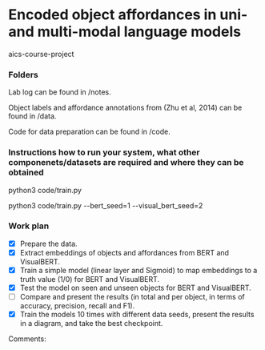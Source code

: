 # Encoded object affordances in uni- and multi-modal language models
aics-course-project

### Folders

Lab log can be found in /notes.

Object labels and affordance annotations from (Zhu et al, 2014) can be found in /data.

Code for data preparation can be found in /code.

### Instructions how to run your system, what other componenets/datasets are required and where they can be obtained

python3 code/train.py

python3 code/train.py --bert_seed=1 --visual_bert_seed=2


### Work plan

- [x] Prepare the data.
- [x] Extract embeddings of objects and affordances from BERT and VisualBERT.
- [x] Train a simple model (linear layer and Sigmoid) to map embeddings to a truth value (1/0) for BERT and VisualBERT.
- [x] Test the model on seen and unseen objects for BERT and VisualBERT.
- [ ] Compare and present the results (in total and per object, in terms of accuracy, precision, recall and F1).
- [x] Train the models 10 times with different data seeds, present the results in a diagram, and take the best checkpoint.

Comments:
